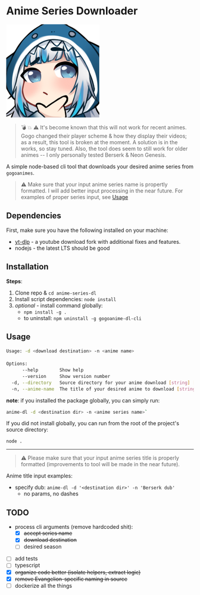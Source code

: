 Anime Series Downloader
=======================

<img src="./git-images/anime.png" alt="anime-doko" width="250" height="250">
<br />

> 💣 💥 ⚠️ It's become known that this will not work for recent animes.  Gogo changed their player scheme & how they
> display their videos; as a result, this tool is broken at the moment.  A solution is in the works, so stay tuned.
> Also, the tool does seem to still work for older animes -- I only personally tested Berserk & Neon Genesis.

A simple node-based cli tool that downloads your desired anime series from `gogoanimes`.

> :warning: Make sure that your input anime series name is propertly formatted.
> I will add better input processing in the near future.  For examples of proper
> series input, see [Usage](#usage)

## Dependencies

First, make sure you have the following installed on your machine:
* [yt-dlp](https://github.com/yt-dlp/yt-dlp) - a youtube download fork with additional fixes and features.
* nodejs - the latest LTS should be good

## Installation

**Steps**:
1. Clone repo & `cd anime-series-dl`
2. Install script dependencies: `node install`
3. *optional* - install command globally:
    * `npm install -g .`
    * to uninstall: `npm uninstall -g gogoanime-dl-cli`

## Usage

```sh
Usage: -d <download destination> -n <anime name>

Options:
      --help        Show help                                          [boolean]
      --version     Show version number                                [boolean]
  -d, --directory   Source directory for your anime download [string] [required]
  -n, --anime-name  The title of your desired anime to download [string] [required]
```

**note**: if you installed the package globally, you can simply run:

```sh
anime-dl -d <destination dir> -n <anime series name>`
```

If you did not install globally, you can run from the root of the project's source directory:
```
node .
```
---

> :warning: Please make sure that your input anime series title is properly
> formatted (improvements to tool will be made in the near future).

Anime title input examples:
  * specify dub: `anime-dl -d '<destination dir>' -n 'Berserk dub'`
    - no params, no dashes

## TODO

- process cli arguments (remove hardcoded shit):
  - [x] ~~accept series name~~
  - [x] ~~download destination~~
  - [ ] desired season
- [ ] add tests
- [ ] typescript
- [x] ~~organize code better (isolate helpers, extract logic)~~
- [x] ~~remove Evangelion-specific naming in source~~
- [ ] dockerize all the things

